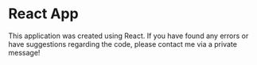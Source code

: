 # React App
This application was created using React. If you have found any errors or have suggestions regarding the code, please contact me via a private message!


